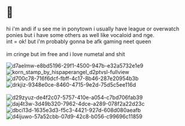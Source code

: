 # 🥩

hi i'm andi if u see me in ponytown i usually have league or overwatch ponies but i have some others as well like vocaloid and nge. 
<br>int = ok! but i'm probably gonna be afk gaming neet queen</br>
<br>im cringe but im free and i love numetal and shit</br>

![d7aelmw-e8bd5196-29f1-4500-947b-e32a5732e1e9](https://github.com/nuvampy/3dollabillzyall/assets/157865253/b36515eb-651a-448b-8576-dbc0f1860389) 
![korn_stamp_by_hispaperangel_d2ptvsl-fullview](https://github.com/nuvampy/3dollabillzyall/assets/157865253/248d2526-5b28-4232-88be-1308e377aa2d) ![d700c78-716f6dcf-fbff-4c17-8b46-287e20954b3b](https://github.com/nuvampy/3dollabillzyall/assets/157865253/d74ae81b-6627-4cba-ace8-be2084edb377) ![drkjiz-9348e0ce-8460-4715-9e2d-75d5c5ee116d](https://github.com/nuvampy/3dollabillzyall/assets/157865253/3bfdc147-a5d9-4670-a4c3-a38e2d1e8534)  
<br>![d29zyuz-de4f2c07-5757-410e-a054-c7bd706fab39](https://github.com/nuvampy/3dollabillzyall/assets/157865253/d24267c3-377a-42d5-80cc-4eea95e1801c) ![daj4t3w-3d49b320-7962-4dce-a289-078f2a22d23c](https://github.com/nuvampy/3dollabillzyall/assets/157865253/4d1e7265-588a-4fee-bcc5-2942ca89fc1b) ![dbci13d-1635e3d3-f5c3-4421-927d-608d080aeafb](https://github.com/nuvampy/3dollabillzyall/assets/157865253/d5c3d56f-f50e-41a7-9511-72a2381b8a69) ![d4ijuwo-57a52cbb-07d9-42c8-b056-c99696c11859](https://github.com/nuvampy/3dollabillzyall/assets/157865253/c8db7632-2b6b-419e-9191-9a8904c2efb0) 

</br>




